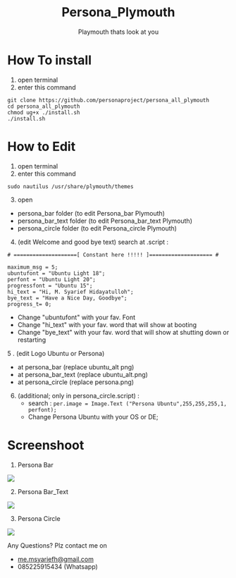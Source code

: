 <div align="center">
	<h1>Persona_Plymouth</h1>
	<p>Playmouth thats look at you</p>
</div>



# How To install

1. open terminal
2. enter this command
```
git clone https://github.com/personaproject/persona_all_plymouth
cd persona_all_plymouth
chmod ug+x ./install.sh
./install.sh
```
# How to Edit

1. open terminal
2. enter this command
```
sudo nautilus /usr/share/plymouth/themes
```
3. open 
  * persona_bar folder (to edit Persona_bar Plymouth)
  * persona_bar_text folder (to edit Persona_bar_text Plymouth)
  * persona_circle folder (to edit Persona_circle Plymouth)


4. (edit Welcome and good bye text) search at .script :
```
# ====================[ Constant here !!!!! ]==================== #

maximum_msg = 5;
ubuntufont = "Ubuntu Light 18";
perfont = "Ubuntu Light 20";
progressfont = "Ubuntu 15";
hi_text = "Hi, M. Syarief Hidayatulloh";
bye_text = "Have a Nice Day, Goodbye";
progress_t= 0;

```
  * Change "ubuntufont"  with your fav. Font
  * Change "hi_text"  with your fav. word that will show at booting
  * Change "bye_text"  with your fav. word that will show at shutting down or restarting
 
5 . (edit Logo Ubuntu or Persona) 
  * at persona_bar (replace ubuntu_alt png)
  * at persona_bar_text (replace ubuntu_alt.png)
  * at persona_circle (replace persona.png)
6. (additional; only in persona_circle.script) : 
    * search : ``` per.image = Image.Text ("Persona Ubuntu",255,255,255,1, perfont); ```
    * Change Persona Ubuntu with your OS or DE;

# Screenshoot
1. Persona Bar

<img src="preview_persona_bar.png">
	
2. Persona Bar_Text

<img src="preview_persona_bar_text.png">


3. Persona Circle

<img src="preview_persona_circle.png">



Any Questions?
Plz contact me on
* me.msyariefh@gmail.com
* 085225915434 (Whatsapp)

